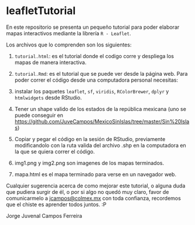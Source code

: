 # leafletTutorial

En este repositorio se presenta un pequeño tutorial para poder elaborar mapas interactivos mediante la librería `R - Leaflet`.

Los archivos que lo comprenden son los siguientes: 

1. `tutorial.html`:  es el tutorial donde el codigo corre y despliega los mapas de manera interactiva.

2. `tutorial.Rmd`:  es el tutorial que se puede ver desde la página web. Para poder correr el código desde una computadora personal necesitas: 

1. instalar los paquetes `leaflet`, `sf`, `viridis`, `RColorBrewer`, `dplyr` y `htmlwidgets` desde RStudio.

2. Tener un shape valido de los estados de la república mexicana (uno se puede conseguir en https://github.com/JuveCampos/MexicoSinIslas/tree/master/Sin%20Islas)

3. Copiar y pegar el código en la sesión de RStudio, previamente modificandolo con la ruta valida del archivo .shp en la computadora en la que se quiera correr el código.

4. img1.png y img2.png son imagenes de los mapas terminados.

5. mapa.html es el mapa terminado para verse en un navegador web.


Cualquier sugerencia acerca de como mejorar este tutorial, o alguna duda que pudiera surgir de él, o por si algo no quedó muy claro, favor de comunicarmelo a jcampos@colmex.mx con toda confianza, recordemos que el chiste es aprender todos juntos. :P 

Jorge Juvenal Campos Ferreira





